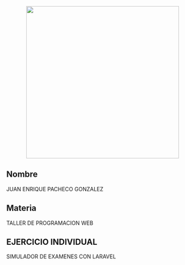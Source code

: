 <p align="center"><a href="https://laravel.com" target="_blank"><img src="https://raw.githubusercontent.com/laravel/art/master/logo-lockup/5%20SVG/2%20CMYK/1%20Full%20Color/laravel-logolockup-cmyk-red.svg" width="400"></a></p>



## Nombre 

JUAN ENRIQUE PACHECO GONZALEZ


## Materia
TALLER DE PROGRAMACION WEB

## EJERCICIO INDIVIDUAL
SIMULADOR DE EXAMENES CON LARAVEL

